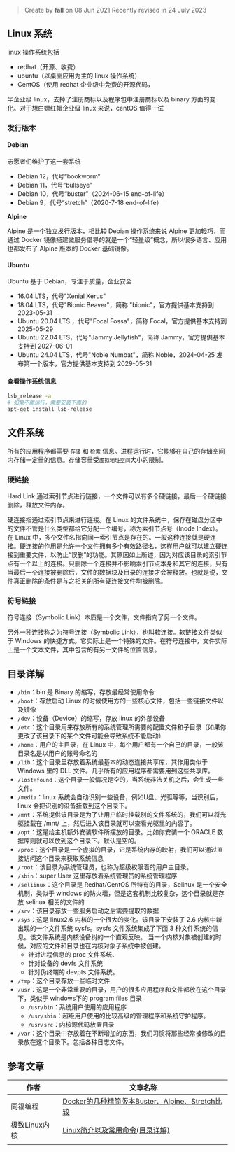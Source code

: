 > Create by **fall** on 08 Jun 2021
> Recently revised in 24 July 2023

## Linux 系统

linux 操作系统包括

- redhat（开源、收费）
- ubuntu（以桌面应用为主的 linux 操作系统）
- CentOS（使用 redhat 企业级中免费的开源代码，

半企业级 linux，去掉了注册商标以及程序包中注册商标以及 binary 方面的变化。对于想白嫖红帽企业级 linux 来说，centOS 值得一试

### 发行版本

#### Debian

志愿者们维护了这一套系统

- Debian 12，代号“bookworm”
- Debian 11，代号“bullseye”
- Debian 10，代号“buster”（2024-06-15 end-of-life）
- Debian 9，代号“stretch”（2020-7-18 end-of-life）

**Alpine**

Alpine 是一个独立发行版本，相比较 Debian 操作系统来说 Alpine 更加轻巧，而通过 Docker 镜像搭建微服务倡导的就是一个“轻量级”概念，所以很多语言、应用也都发布了 Alpine 版本的 Docker 基础镜像。

#### Ubuntu

Ubuntu 基于 Debian，专注于质量，企业安全

- 16.04 LTS，代号"Xenial Xerus"
- 18.04 LTS，代号"Bionic Beaver"，简称 "bionic"，官方提供基本支持到 2023-05-31
- Ubuntu 20.04 LTS ，代号"Focal Fossa"，简称 Focal，官方提供基本支持到 2025-05-29
- Ubuntu 22.04 LTS，代号"Jammy Jellyfish"，简称 Jammy，官方提供基本支持到 2027-06-01
- Ubuntu 24.04 LTS，代号"Noble Numbat"，简称 Noble，2024-04-25 发布第一个版本，官方提供基本支持到 2029-05-31

#### 查看操作系统信息

```bash
lsb_release -a
# 如果不能运行，需要安装下面的
apt-get install lsb-release

```



## 文件系统

所有的应用程序都需要 `存储` 和 `检索` 信息。进程运行时，它能够在自己的存储空间内存储一定量的信息。存储容量受`虚拟地址空间`大小的限制。

### 硬链接

Hard Link 通过索引节点进行链接，一个文件可以有多个硬链接，最后一个硬链接删除，释放文件内存。

硬连接指通过索引节点来进行连接。在 Linux 的文件系统中，保存在磁盘分区中的文件不管是什么类型都给它分配一个编号，称为索引节点号（Inode  Index）。在 Linux 中，多个文件名指向同一索引节点是存在的。一般这种连接就是硬连接。硬连接的作用是允许一个文件拥有多个有效路径名，这样用户就可以建立硬连接到重要文件，以防止“误删”的功能。其原因如上所述，因为对应该目录的索引节点有一个以上的连接。只删除一个连接并不影响索引节点本身和其它的连接，只有当最后一个连接被删除后，文件的数据块及目录的连接才会被释放。也就是说，文件真正删除的条件是与之相关的所有硬连接文件均被删除。

### 符号链接

符号连接（Symbolic Link）本质是一个文件，文件指向了另一个文件。

另外一种连接称之为符号连接（Symbolic Link），也叫软连接。软链接文件类似于 Windows 的快捷方式。它实际上是一个特殊的文件。在符号连接中，文件实际上是一个文本文件，其中包含的有另一文件的位置信息。

## 目录详解

- `/bin`：bin 是 Binary 的缩写，存放最经常使用命令
- `/boot`：存放启动 Linux 的时候使用方的一些核心文件，包括一些链接文件以及镜像
- `/dev`：设备（Device）的缩写，存放 linux 的外部设备
- `/etc`：这个目录用来存放所有的系统管理所需要的配置文件和子目录（如果你更改了该目录下的某个文件可能会导致系统不能启动）
- `/home`：用户的主目录，在 Linux 中，每个用户都有一个自己的目录，一般该目录名是以用户的账号命名的
- `/lib`：这个目录里存放着系统最基本的动态连接共享库，其作用类似于 Windows 里的 DLL 文件。几乎所有的应用程序都需要用到这些共享库。
- `/lost+found`：这个目录一般情况是空的，当系统非法关机之后，会生成一些文件。
- `/media`：linux 系统会自动识别一些设备，例如U盘、光驱等等，当识别后，linux 会把识别的设备挂载到这个目录下。
- `/mnt`：系统提供该目录是为了让用户临时挂载别的文件系统的，我们可以将光驱挂载在 /mnt/ 上，然后进入该目录就可以查看光驱里的内容了。
- `/opt`：这是给主机额外安装软件所摆放的目录。比如你安装一个 ORACLE 数据库则就可以放到这个目录下。默认是空的。
- `/proc`：这个目录是一个虚拟的目录，它是系统内存的映射，我们可以通过直接访问这个目录来获取系统信息
- `/root`：该目录为系统管理员，也称为超级权限着的用户主目录。
- `/sbin`：super User 这里存放着系统管理员的系统管理程序
- `/seliinux`：这个目录是 Redhat/CentOS 所特有的目录，Selinux 是一个安全机制，类似于 windows 的防火墙，但是这套机制比较复杂，这个目录就是存放 selinux 相关的文件的
- `/srv`：该目录存放一些服务启动之后需要提取的数据
- `/sys`：这是 linux2.6 内核的一个很大的变化。该目录下安装了 2.6 内核中新出现的一个文件系统 sysfs。sysfs 文件系统集成了下面 3 种文件系统的信息。该文件系统是内核设备树的一个直观反映。 当一个内核对象被创建的时候，对应的文件和目录也在内核对象子系统中被创建。
  - 针对进程信息的 proc 文件系统、
  - 针对设备的 devfs 文件系统
  - 针对伪终端的 devpts 文件系统。
- `/tmp`：这个目录存放一些临时文件
- `/usr`：这是一个非常重要的目录，用户的很多应用程序和文件都放在这个目录下，类似于 windows下的 program files 目录
  - `/usr/bin`：系统用户使用的应用程序
  - `/usr/sbin`：超级用户使用的比较高级的管理程序和系统守护程序。
  - `/usr/src`：内核源代码放置目录
- `/var`：这个目录中存放着在不断增加的东西，我们习惯将那些经常被修改的目录放在这个目录下。包括各种日志文件。



## 参考文章

| 作者          | 文章名称                                                     |
| ------------- | ------------------------------------------------------------ |
| 同福编程      | [Docker的几种精简版本Buster、Alpine、Stretch比较](https://zhuanlan.zhihu.com/p/374508641) |
| 极致Linux内核 | [Linux简介以及常用命令(目录详解)](https://zhuanlan.zhihu.com/p/563023127) |
|               |                                                              |

